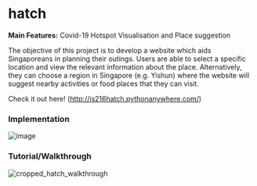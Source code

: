 # hatch
**Main Features:** Covid-19 Hotspot Visualisation and Place suggestion

The objective of this project is to develop a website which aids Singaporeans in planning their outings. Users are able to select a specific location and view the relevant information about the place. Alternatively, they can choose a region in Singapore (e.g. Yishun) where the website will suggest nearby activities or food places that they can visit.

Check it out here! (http://is216hatch.pythonanywhere.com/)

### Implementation

![image](https://user-images.githubusercontent.com/56392203/111498652-16e99280-877d-11eb-886b-cc19b3ce70c8.png)

### Tutorial/Walkthrough

![cropped_hatch_walkthrough](https://user-images.githubusercontent.com/56392203/111499504-fbcb5280-877d-11eb-8981-b67cbb51b404.gif)
